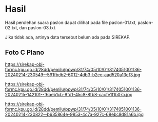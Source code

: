 # Hasil

Hasil perolehan suara paslon dapat dilihat pada file paslon-01.txt, paslon-02.txt, dan paslon-03.txt.

Jika tidak ada, artinya data tersebut belum ada pada SIREKAP.

## Foto C Plano

https://sirekap-obj-formc.kpu.go.id/28dd/pemilu/ppwp/31/74/05/10/01/3174051001136-20240214-230549--591fbdb2-6012-4db3-b2ec-aad520a13cf3.jpg

https://sirekap-obj-formc.kpu.go.id/28dd/pemilu/ppwp/31/74/05/10/01/3174051001136-20240215-142101--f6aeb1cb-8fd1-45c8-8fb8-cacfe1f1b07a.jpg

https://sirekap-obj-formc.kpu.go.id/28dd/pemilu/ppwp/31/74/05/10/01/3174051001136-20240214-230822--b635864e-9853-4c7a-927c-68ebc8d81a6b.jpg
